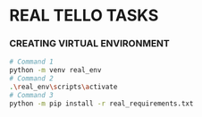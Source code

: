 # REAL TELLO TASKS


### CREATING VIRTUAL ENVIRONMENT

```bash
# Command 1
python -m venv real_env
# Command 2
.\real_env\scripts\activate
# Command 3
python -m pip install -r real_requirements.txt
```